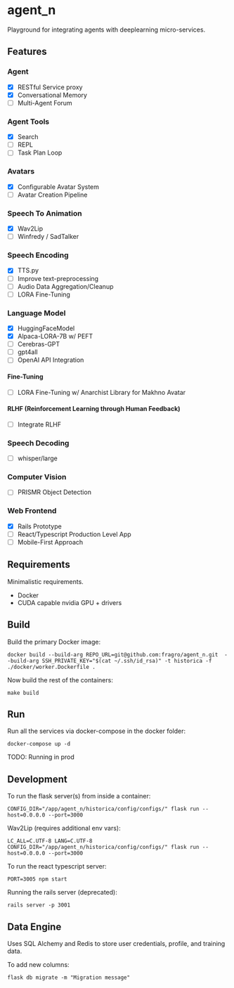 # agent_n

Playground for integrating agents with deeplearning micro-services.

## Features

### Agent
- [x] RESTful Service proxy
- [x] Conversational Memory
- [ ] Multi-Agent Forum

### Agent Tools
- [x] Search
- [ ] REPL
- [ ] Task Plan Loop

### Avatars
- [x] Configurable Avatar System
- [ ] Avatar Creation Pipeline

### Speech To Animation
- [x] Wav2Lip
- [ ] Winfredy / SadTalker

### Speech Encoding
- [x] TTS.py
- [ ] Improve text-preprocessing
- [ ] Audio Data Aggregation/Cleanup
- [ ] LORA Fine-Tuning

### Language Model
- [x] HuggingFaceModel
- [x] Alpaca-LORA-7B w/ PEFT
- [ ] Cerebras-GPT
- [ ] gpt4all
- [ ] OpenAI API Integration 

#### Fine-Tuning
- [ ] LORA Fine-Tuning w/ Anarchist Library for Makhno Avatar 

#### RLHF (Reinforcement Learning through Human Feedback)
- [ ] Integrate RLHF

### Speech Decoding
- [ ] whisper/large

### Computer Vision
- [ ] PRISMR Object Detection

### Web Frontend
- [x] Rails Prototype
- [ ] React/Typescript Production Level App
- [ ] Mobile-First Approach

## Requirements

Minimalistic requirements.

- Docker
- CUDA capable nvidia GPU + drivers

## Build

Build the primary Docker image:

```docker build --build-arg REPO_URL=git@github.com:fragro/agent_n.git  --build-arg SSH_PRIVATE_KEY="$(cat ~/.ssh/id_rsa)" -t historica -f ./docker/worker.Dockerfile .```

Now build the rest of the containers:

```make build```

## Run

Run all the services via docker-compose in the docker folder:

```docker-compose up -d```

TODO: Running in prod

## Development

To run the flask server(s) from inside a container:

```CONFIG_DIR="/app/agent_n/historica/config/configs/" flask run --host=0.0.0.0 --port=3000```

Wav2Lip (requires additional env vars):

```LC_ALL=C.UTF-8 LANG=C.UTF-8 CONFIG_DIR="/app/agent_n/historica/config/configs/" flask run --host=0.0.0.0 --port=3000```

To run the react typescript server:

```PORT=3005 npm start```

Running the rails server (deprecated):

```rails server -p 3001```

## Data Engine

Uses SQL Alchemy and Redis to store user credentials, profile, and training data.

To add new columns:

```flask db migrate -m "Migration message"```
